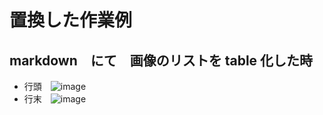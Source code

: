 # 置換した作業例
## markdown　にて　画像のリストを table 化した時
* 行頭　![image](https://github.com/jamad/jamad.github.io/assets/949913/0bcefa3b-5d81-482b-872d-7003cc38f18e)
* 行末　![image](https://github.com/jamad/jamad.github.io/assets/949913/b4a3d89b-10c1-4f10-afa3-c9fc949b4d6b)

